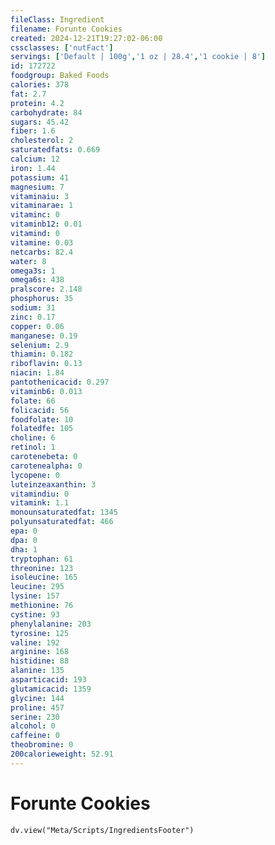 ```yaml
---
fileClass: Ingredient
filename: Forunte Cookies
created: 2024-12-21T19:27:02-06:00
cssclasses: ['nutFact']
servings: ['Default | 100g','1 oz | 28.4','1 cookie | 8']
id: 172722
foodgroup: Baked Foods
calories: 378
fat: 2.7
protein: 4.2
carbohydrate: 84
sugars: 45.42
fiber: 1.6
cholesterol: 2
saturatedfats: 0.669
calcium: 12
iron: 1.44
potassium: 41
magnesium: 7
vitaminaiu: 3
vitaminarae: 1
vitaminc: 0
vitaminb12: 0.01
vitamind: 0
vitamine: 0.03
netcarbs: 82.4
water: 8
omega3s: 1
omega6s: 438
pralscore: 2.148
phosphorus: 35
sodium: 31
zinc: 0.17
copper: 0.06
manganese: 0.19
selenium: 2.9
thiamin: 0.182
riboflavin: 0.13
niacin: 1.84
pantothenicacid: 0.297
vitaminb6: 0.013
folate: 66
folicacid: 56
foodfolate: 10
folatedfe: 105
choline: 6
retinol: 1
carotenebeta: 0
carotenealpha: 0
lycopene: 0
luteinzeaxanthin: 3
vitamindiu: 0
vitamink: 1.1
monounsaturatedfat: 1345
polyunsaturatedfat: 466
epa: 0
dpa: 0
dha: 1
tryptophan: 61
threonine: 123
isoleucine: 165
leucine: 295
lysine: 157
methionine: 76
cystine: 93
phenylalanine: 203
tyrosine: 125
valine: 192
arginine: 168
histidine: 88
alanine: 135
asparticacid: 193
glutamicacid: 1359
glycine: 144
proline: 457
serine: 230
alcohol: 0
caffeine: 0
theobromine: 0
200calorieweight: 52.91
---
```


# Forunte Cookies

```dataviewjs
dv.view("Meta/Scripts/IngredientsFooter")
```
